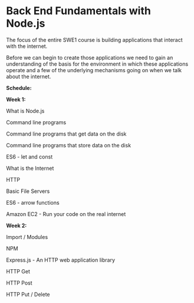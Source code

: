 # Back End Fundamentals with Node.js

The focus of the entire SWE1 course is building applications that interact with the internet.

Before we can begin to create those applications we need to gain an understanding of the basis for the environment in which these applications operate and a few of the underlying mechanisms going on when we talk about the internet.

**Schedule:**

**Week 1:**

What is Node.js

Command line programs

Command line programs that get data on the disk

Command line programs that store data on the disk

ES6 - let and const

What is the Internet

HTTP

Basic File Servers

ES6 - arrow functions

Amazon EC2 - Run your code on the real internet

**Week 2:**

Import / Modules

NPM

Express.js - An HTTP  web application library

HTTP Get

HTTP Post

HTTP Put / Delete

